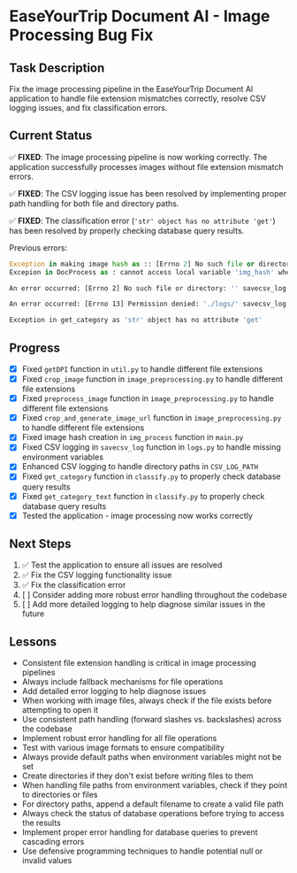 # EaseYourTrip Document AI - Image Processing Bug Fix

## Task Description

Fix the image processing pipeline in the EaseYourTrip Document AI application to handle file extension mismatches correctly, resolve CSV logging issues, and fix classification errors.

## Current Status

✅ **FIXED**: The image processing pipeline is now working correctly. The application successfully processes images without file extension mismatch errors.

✅ **FIXED**: The CSV logging issue has been resolved by implementing proper path handling for both file and directory paths.

✅ **FIXED**: The classification error (`'str' object has no attribute 'get'`) has been resolved by properly checking database query results.

Previous errors:

```python
Exception in making image hash as :: [Errno 2] No such file or directory: 'static/35693725-a045-405d-93f9-97309b93284d.jpg'
Excepion in DocProcess as : cannot access local variable 'img_hash' where it is not associated with a value
```

```bash
An error occurred: [Errno 2] No such file or directory: '' savecsv_log
```

```bash
An error occurred: [Errno 13] Permission denied: './logs/' savecsv_log
```

```bash
Exception in get_category as 'str' object has no attribute 'get'
```

## Progress

- [X] Fixed `getDPI` function in `util.py` to handle different file extensions
- [X] Fixed `crop_image` function in `image_preprocessing.py` to handle different file extensions
- [X] Fixed `preprocess_image` function in `image_preprocessing.py` to handle different file extensions
- [X] Fixed `crop_and_generate_image_url` function in `image_preprocessing.py` to handle different file extensions
- [X] Fixed image hash creation in `img_process` function in `main.py`
- [X] Fixed CSV logging in `savecsv_log` function in `logs.py` to handle missing environment variables
- [X] Enhanced CSV logging to handle directory paths in `CSV_LOG_PATH`
- [X] Fixed `get_category` function in `classify.py` to properly check database query results
- [X] Fixed `get_category_text` function in `classify.py` to properly check database query results
- [X] Tested the application - image processing now works correctly

## Next Steps

1. ✅ Test the application to ensure all issues are resolved
2. ✅ Fix the CSV logging functionality issue
3. ✅ Fix the classification error
4. [ ] Consider adding more robust error handling throughout the codebase
5. [ ] Add more detailed logging to help diagnose similar issues in the future

## Lessons

- Consistent file extension handling is critical in image processing pipelines
- Always include fallback mechanisms for file operations
- Add detailed error logging to help diagnose issues
- When working with image files, always check if the file exists before attempting to open it
- Use consistent path handling (forward slashes vs. backslashes) across the codebase
- Implement robust error handling for all file operations
- Test with various image formats to ensure compatibility
- Always provide default paths when environment variables might not be set
- Create directories if they don't exist before writing files to them
- When handling file paths from environment variables, check if they point to directories or files
- For directory paths, append a default filename to create a valid file path
- Always check the status of database operations before trying to access the results
- Implement proper error handling for database queries to prevent cascading errors
- Use defensive programming techniques to handle potential null or invalid values
